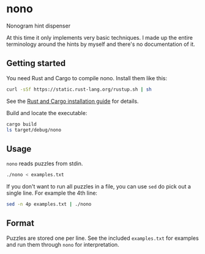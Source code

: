 # nono
Nonogram hint dispenser

At this time it only implements very basic techniques.
I made up the entire terminology around the hints by myself and there's no documentation of it.


## Getting started

You need Rust and Cargo to compile nono. Install them like this:
```sh
curl -sSf https://static.rust-lang.org/rustup.sh | sh
```
See the [Rust and Cargo installation guide] for details.

Build and locate the executable:

```sh
cargo build
ls target/debug/nono
```


## Usage

`nono` reads puzzles from stdin.

```sh
./nono < examples.txt
```

If you don't want to run all puzzles in a file, you can use `sed` do pick out a single line.
For example the 4th line:

```sh
sed -n 4p examples.txt | ./nono
```


## Format

Puzzles are stored one per line.
See the included `examples.txt` for examples and run them through `nono` for interpretation.

[Rust and Cargo installation guide]: https://doc.rust-lang.org/cargo/getting-started/installation.html

